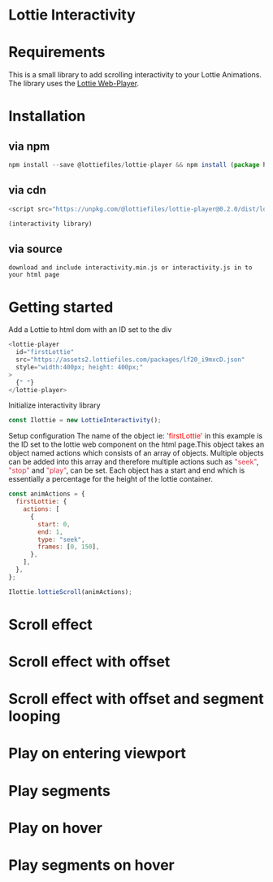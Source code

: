 # Lottie Interactivity

# Requirements

This is a small library to add scrolling interactivity to your Lottie Animations.
The library uses the [Lottie Web-Player](https://www.lottiefiles.com/web-player).

# Installation

## via npm

```javascript
npm install --save @lottiefiles/lottie-player && npm install (package here)
```

## via cdn

```javascript
<script src="https://unpkg.com/@lottiefiles/lottie-player@0.2.0/dist/lottie-player.js"></script>
```

```javascript
(interactivity library)
```

## via source

`download and include interactivity.min.js or interactivity.js in to your html page`

# Getting started

Add a Lottie to html dom with an ID set to the div

```javascript
<lottie-player
  id="firstLottie"
  src="https://assets2.lottiefiles.com/packages/lf20_i9mxcD.json"
  style="width:400px; height: 400px;"
>
  {" "}
</lottie-player>
```

Initialize interactivity library

```javascript
const Ilottie = new LottieInteractivity();
```

Setup configuration
The name of the object ie: <span style="color: red;">'firstLottie'</span> in this example is the ID set to the lottie web component on the html page.This object takes an object named actions which consists of an array of objects. Multiple objects can be added into this array and therefore multiple actions such as <span style="color: #d73a49;">"seek"</span>, <span style="color: #d73a49">"stop"</span> and <span style="color: #d73a49">"play"</span>, can be set. Each object has a start and end which is essentially a percentage for the height of the lottie container.

```javascript
const animActions = {
  firstLottie: {
    actions: [
      {
        start: 0,
        end: 1,
        type: "seek",
        frames: [0, 150],
      },
    ],
  },
};
```

```javascript
Ilottie.lottieScroll(animActions);
```

# Scroll effect

# Scroll effect with offset

# Scroll effect with offset and segment looping

# Play on entering viewport

# Play segments

# Play on hover

# Play segments on hover
